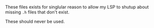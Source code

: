 These files exists for singlular reason to allow my LSP to shutup about
missing `.h` files that don't exist.

These should never be used.
